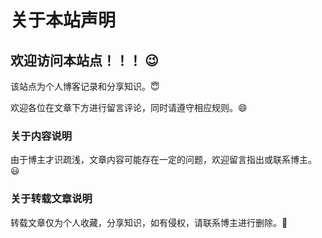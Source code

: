 # 关于本站声明

## 欢迎访问本站点！！！ :wink:

该站点为个人博客记录和分享知识。:innocent:

欢迎各位在文章下方进行留言评论，同时请遵守相应规则。:smile:

### 关于内容说明

由于博主才识疏浅，文章内容可能存在一定的问题，欢迎留言指出或联系博主。:smiley:

### 关于转载文章说明

转载文章仅为个人收藏，分享知识，如有侵权，请联系博主进行删除。:bow:


